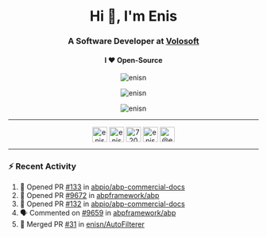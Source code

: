 <h1 align="center">Hi 👋, I'm Enis</h1>
<h3 align="center">A Software Developer at <a href="https://volosoft.com/">Volosoft</a></h3>

<h4 align="center"> I ❤ Open-Source</h4>

<p align="center"> <img src="https://komarev.com/ghpvc/?username=enisn" alt="enisn" /> </p>

<p align="center">
<img src="https://github-readme-stats.vercel.app/api/top-langs/?username=enisn&layout=compact" alt="enisn" />
</p>

<p align="center">
<img src="https://github-readme-stats.vercel.app/api?username=enisn&show_icons=true" alt="enisn" />
</p>

<hr />

<p align="center">
<a href="https://dev.to/enisn" target="blank"><img align="center" src="https://cdn.jsdelivr.net/npm/simple-icons@3.0.1/icons/dev-dot-to.svg" alt="enisn" height="30" width="30" /></a>
<a href="https://twitter.com/enisnecipoglu" target="blank"><img align="center" src="https://cdn.jsdelivr.net/npm/simple-icons@3.0.1/icons/twitter.svg" alt="enisnecipoglu" height="30" width="30" /></a>
<a href="https://stackoverflow.com/users/7200126" target="blank"><img align="center" src="https://cdn.jsdelivr.net/npm/simple-icons@3.0.1/icons/stackoverflow.svg" alt="7200126" height="30" width="30" /></a>
<a href="https://instagram.com/enisnecipoglu" target="blank"><img align="center" src="https://cdn.jsdelivr.net/npm/simple-icons@3.0.1/icons/instagram.svg" alt="enisnecipoglu" height="30" width="30" /></a>
<a href="https://medium.com/@enis.necipoglu" target="blank"><img align="center" src="https://cdn.jsdelivr.net/npm/simple-icons@3.0.1/icons/medium.svg" alt="@enis.necipoglu" height="30" width="30" /></a>
</p>

<hr />

### :zap: Recent Activity

<!--START_SECTION:activity-->
1. 💪 Opened PR [#133](https://github.com/abpio/abp-commercial-docs/pull/133) in [abpio/abp-commercial-docs](https://github.com/abpio/abp-commercial-docs)
2. 💪 Opened PR [#9672](https://github.com/abpframework/abp/pull/9672) in [abpframework/abp](https://github.com/abpframework/abp)
3. 💪 Opened PR [#132](https://github.com/abpio/abp-commercial-docs/pull/132) in [abpio/abp-commercial-docs](https://github.com/abpio/abp-commercial-docs)
4. 🗣 Commented on [#9659](https://github.com/abpframework/abp/issues/9659) in [abpframework/abp](https://github.com/abpframework/abp)
5. 🎉 Merged PR [#31](https://github.com/enisn/AutoFilterer/pull/31) in [enisn/AutoFilterer](https://github.com/enisn/AutoFilterer)
<!--END_SECTION:activity-->
